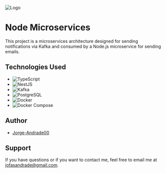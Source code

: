 ![Logo](https://nestjs.com/img/logo_text.svg)
# Node Microservices

This project is a microservices architecture designed for sending notifications via Kafka and consumed by a Node.js microservice for sending emails.

## Technologies Used

- ![TypeScript](https://img.shields.io/badge/-TypeScript-3178C6?logo=typescript&logoColor=white)
- ![NestJS](https://img.shields.io/badge/-NestJS-E0234E?logo=nestjs&logoColor=white)
- ![Kafka](https://img.shields.io/badge/-Kafka-231F20?logo=apache-kafka&logoColor=white)
- ![PostgreSQL](https://img.shields.io/badge/-PostgreSQL-336791?logo=postgresql&logoColor=white)
- ![Docker](https://img.shields.io/badge/-Docker-2496ED?logo=docker&logoColor=white)
- ![Docker Compose](https://img.shields.io/badge/-Docker_Compose-2496ED?logo=docker&logoColor=white)

## Author

- [Jorge-Andrade00](https://github.com/Jorge-Andrade00)

## Support

If you have questions or if you want to contact me, feel free to email me at jofasandrade@gmail.com.
